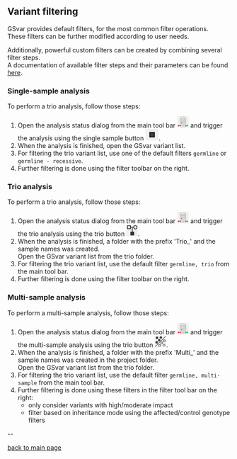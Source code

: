 ## Variant filtering

GSvar provides default filters, for the most common filter operations.  
These filters can be further modified according to user needs.

Additionally, powerful custom filters can be created by combining several filter steps.  
A documentation of available filter steps and their parameters can be found [here](https://github.com/imgag/ngs-bits/blob/master/doc/tools/VariantFilterAnnotations.md).

### Single-sample analysis

To perform a trio analysis, follow those steps:

1. Open the analysis status dialog from the main tool bar ![alt text](analysis_status.png) and trigger the analysis using the single sample button ![alt text](single_sample.png).
2. When the analysis is finished, open the GSvar variant list.
3. For filtering the trio variant list, use one of the default filters `germline` or `germline - recessive`.
4. Further filtering is done using the filter toolbar on the right.

### Trio analysis

To perform a trio analysis, follow those steps:

1. Open the analysis status dialog from the main tool bar ![alt text](analysis_status.png) and trigger the trio analysis using the trio button ![alt text](trio.png).  
2. When the analysis is finished, a folder with the prefix 'Trio_' and the sample names was created.  
Open the GSvar variant list from the trio folder.
3. For filtering the trio variant list, use the default filter `germline, trio` from the main tool bar.
4. Further filtering is done using the filter toolbar on the right.

### Multi-sample analysis

To perform a multi-sample analysis, follow those steps:

1. Open the analysis status dialog from the main tool bar ![alt text](analysis_status.png) and trigger the multi-sample analysis using the trio button ![alt text](multi.png).  
2. When the analysis is finished, a folder with the prefix 'Multi_' and the sample names was created in the project folder.  
Open the GSvar variant list from the trio folder.
3. For filtering the trio variant list, use the default filter `germline, multi-sample` from the main tool bar.
4. Further filtering is done using these filters in the filter tool bar on the right:
	* only consider variants with high/moderate impact
	* filter based on inheritance mode using the affected/control genotype filters

--

[back to main page](index.md)











